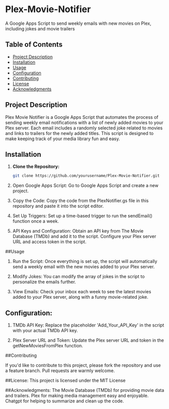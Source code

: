 # Plex-Movie-Notifier
A Google Apps Script to send weekly emails with new movies on Plex, including jokes and movie trailers

## Table of Contents
- [Project Description](#project-description)
- [Installation](#installation)
- [Usage](#usage)
- [Configuration](#configuration)
- [Contributing](#contributing)
- [License](#license)
- [Acknowledgments](#acknowledgments)

## Project Description

Plex Movie Notifier is a Google Apps Script that automates the process of sending weekly email notifications with a list of newly added movies to your Plex server. Each email includes a randomly selected joke related to movies and links to trailers for the newly added titles. This script is designed to make keeping track of your media library fun and easy.

## Installation

1. **Clone the Repository:**
   ```bash
   git clone https://github.com/yourusername/Plex-Movie-Notifier.git

2. Open Google Apps Script:
  Go to Google Apps Script and create a new project.

3. Copy the Code:
  Copy the code from the PlexNotifier.gs file in this repository and paste it into the script editor.

4. Set Up Triggers:
   Set up a time-based trigger to run the sendEmail() function once a week.

5. API Keys and Configuration:
  Obtain an API key from The Movie Database (TMDb) and add it to the script.
  Configure your Plex server URL and access token in the script.

##Usage

1. Run the Script:
  Once everything is set up, the script will automatically send a weekly email with the new movies added to your Plex server.

2. Modify Jokes:
   You can modify the array of jokes in the script to personalize the emails further.

3. View Emails:
   Check your inbox each week to see the latest movies added to your Plex server, along with a funny movie-related joke.

## Configuration:

  1. TMDb API Key: Replace the placeholder 'Add_Your_API_Key' in the script with your actual TMDb API key.
     
  2. Plex Server URL and Token: Update the Plex server URL and token in the getNewMoviesFromPlex function.

##Contributing

If you'd like to contribute to this project, please fork the repository and use a feature branch. Pull requests are warmly welcome.

##License:
This project is licensed under the MIT License

##Acknowledgments:
The Movie Database (TMDb) for providing movie data and trailers.
Plex for making media management easy and enjoyable.
Chatgpt for helping to summarize and clean up the code. 

